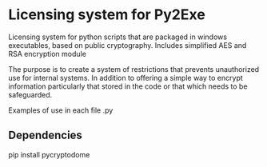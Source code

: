 # Licensing system for Py2Exe
Licensing system for python scripts that are packaged in windows executables, based on public cryptography.  Includes simplified AES and RSA encryption module

The purpose is to create a system of restrictions that prevents unauthorized use for internal systems.  In addition to offering a simple way to encrypt information particularly that stored in the code or that which needs to be safeguarded.

Examples of use in each file .py

## Dependencies
pip install pycryptodome
